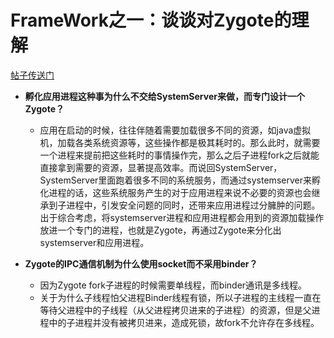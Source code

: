 # FrameWork之一：谈谈对Zygote的理解
[帖子传送门](https://www.jianshu.com/p/53d7e0475791)


* **孵化应用进程这种事为什么不交给SystemServer来做，而专门设计一个Zygote？**  
  * 应用在启动的时候，往往伴随着需要加载很多不同的资源，如java虚拟机，加载各类系统资源等，这些操作都是极其耗时的。那么此时，就需要一个进程来提前把这些耗时的事情操作完，那么之后子进程fork之后就能直接拿到需要的资源，显著提高效率。而说回SystemServer，SystemServer里面跑着很多不同的系统服务，而通过systemserver来孵化进程的话，这些系统服务产生的对于应用进程来说不必要的资源也会继承到子进程中，引发安全问题的同时，还带来应用进程过分臃肿的问题。出于综合考虑，将systemserver进程和应用进程都会用到的资源加载操作放进一个专门的进程，也就是Zygote，再通过Zygote来分化出systemserver和应用进程。


* **Zygote的IPC通信机制为什么使用socket而不采用binder？**  
  * 因为Zygote fork子进程的时候需要单线程，而binder通讯是多线程。
  * 关于为什么子线程怕父进程Binder线程有锁，所以子进程的主线程一直在等待父进程中的子线程（从父进程拷贝进来的子进程）的资源，但是父进程中的子进程并没有被拷贝进来，造成死锁，故fork不允许存在多线程。
